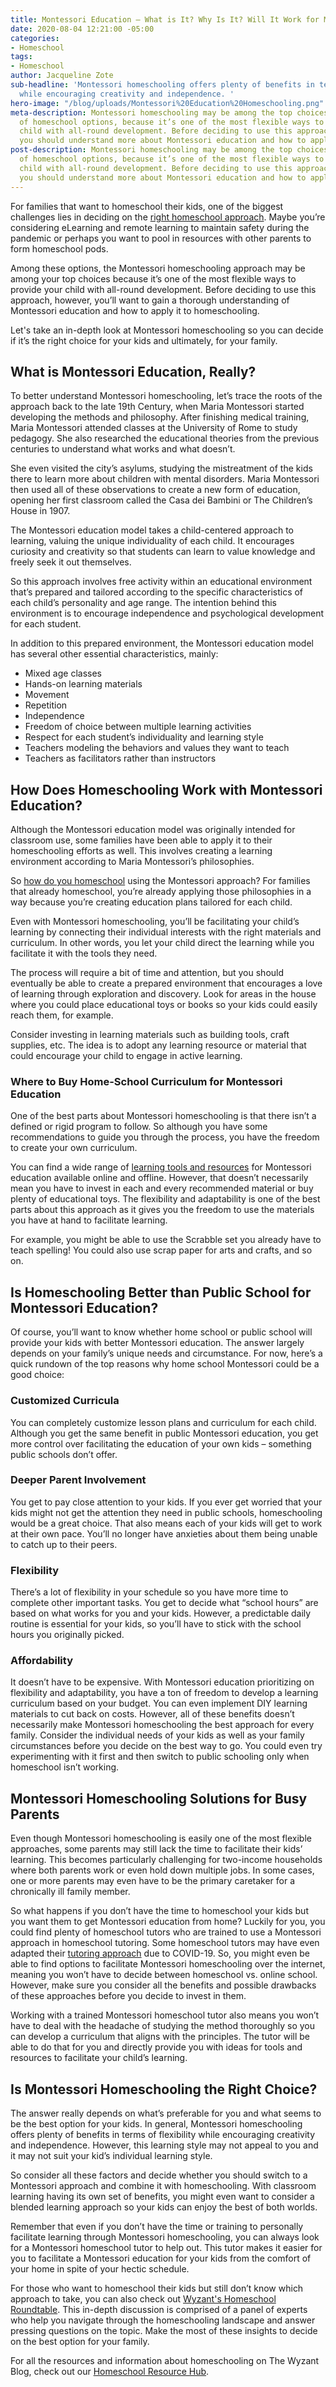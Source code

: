 ```yaml
---
title: Montessori Education – What is It? Why Is It? Will It Work for My Family?
date: 2020-08-04 12:21:00 -05:00
categories:
- Homeschool
tags:
- Homeschool
author: Jacqueline Zote
sub-headline: 'Montessori homeschooling offers plenty of benefits in terms of flexibility
  while encouraging creativity and independence. '
hero-image: "/blog/uploads/Montessori%20Education%20Homeschooling.png"
meta-description: Montessori homeschooling may be among the top choices on your list
  of homeschool options, because it’s one of the most flexible ways to provide your
  child with all-round development. Before deciding to use this approach, however,
  you should understand more about Montessori education and how to apply it to homeschooling.
post-description: Montessori homeschooling may be among the top choices on your list
  of homeschool options, because it’s one of the most flexible ways to provide your
  child with all-round development. Before deciding to use this approach, however,
  you should understand more about Montessori education and how to apply it to homeschooling.
---
```


For families that want to homeschool their kids, one of the biggest challenges lies in deciding on the [right homeschool approach](https://www.wyzant.com/blog/which-homeschool-approach-is-right-for-your-kids/). Maybe you’re considering eLearning and remote learning to maintain safety during the pandemic or perhaps you want to pool in resources with other parents to form homeschool pods.

Among these options, the Montessori homeschooling approach may be among your top choices because it’s one of the most flexible ways to provide your child with all-round development. Before deciding to use this approach, however, you’ll want to gain a thorough understanding of Montessori education and how to apply it to homeschooling.

Let's take an in-depth look at Montessori homeschooling so you can decide if it’s the right choice for your kids and ultimately, for your family.

## What is Montessori Education, Really?
To better understand Montessori homeschooling, let’s trace the roots of the approach back to the late 19th Century, when Maria Montessori started developing the methods and philosophy. After finishing medical training, Maria Montessori attended classes at the University of Rome to study pedagogy. She also researched the educational theories from the previous centuries to understand what works and what doesn’t.

She even visited the city’s asylums, studying the mistreatment of the kids there to learn more about children with mental disorders. Maria Montessori then used all of these observations to create a new form of education, opening her first classroom called the Casa dei Bambini or The Children’s House in 1907.

The Montessori education model takes a child-centered approach to learning, valuing the unique individuality of each child. It encourages curiosity and creativity so that students can learn to value knowledge and freely seek it out themselves.

So this approach involves free activity within an educational environment that’s prepared and tailored according to the specific characteristics of each child’s personality and age range. The intention behind this environment is to encourage independence and psychological development for each student. 

In addition to this prepared environment, the Montessori education model has several other essential characteristics, mainly:

* Mixed age classes
* Hands-on learning materials
* Movement
* Repetition
* Independence
* Freedom of choice between multiple learning activities
* Respect for each student’s individuality and learning style
* Teachers modeling the behaviors and values they want to teach
* Teachers as facilitators rather than instructors

## How Does Homeschooling Work with Montessori Education?
Although the Montessori education model was originally intended for classroom use, some families have been able to apply it to their homeschooling efforts as well. This involves creating a learning environment according to Maria Montessori’s philosophies.
 
So [how do you homeschool](https://www.wyzant.com/blog/how-to-homeschool/) using the Montessori approach? For families that already homeschool, you’re already applying those philosophies in a way because you’re creating education plans tailored for each child. 

Even with Montessori homeschooling, you’ll be facilitating your child’s learning by connecting their individual interests with the right materials and curriculum. In other words, you let your child direct the learning while you facilitate it with the tools they need.

The process will require a bit of time and attention, but you should eventually be able to create a prepared environment that encourages a love of learning through exploration and discovery. Look for areas in the house where you could place educational toys or books so your kids could easily reach them, for example. 

Consider investing in learning materials such as building tools, craft supplies, etc. The idea is to adopt any learning resource or material that could encourage your child to engage in active learning. 

### Where to Buy Home-School Curriculum for Montessori Education
One of the best parts about Montessori homeschooling is that there isn’t a defined or rigid program to follow. So although you have some recommendations to guide you through the process, you have the freedom to create your own curriculum. 

You can find a wide range of [learning tools and resources](https://www.wyzant.com/blog/online-back-to-school-resources/) for Montessori education available online and offline. However, that doesn’t necessarily mean you have to invest in each and every recommended material or buy plenty of educational toys. The flexibility and adaptability is one of the best parts about this approach as it gives you the freedom to use the materials you have at hand to facilitate learning.

For example, you might be able to use the Scrabble set you already have to teach spelling! You could also use scrap paper for arts and crafts, and so on. 

## Is Homeschooling Better than Public School for Montessori Education?

Of course, you’ll want to know whether home school or public school will provide your kids with better Montessori education. The answer largely depends on your family’s unique needs and circumstance. For now, here’s a quick rundown of the top reasons why home school Montessori could be a good choice:

### Customized Curricula
You can completely customize lesson plans and curriculum for each child. Although you get the same benefit in public Montessori education, you get more control over facilitating the education of your own kids – something public schools don’t offer.

### Deeper Parent Involvement
You get to pay close attention to your kids. If you ever get worried that your kids might not get the attention they need in public schools, homeschooling would be a great choice. That also means each of your kids will get to work at their own pace. You’ll no longer have anxieties about them being unable to catch up to their peers. 

### Flexibility
There’s a lot of flexibility in your schedule so you have more time to complete other important tasks. You get to decide what “school hours” are based on what works for you and your kids. However, a predictable daily routine is essential for your kids, so you’ll have to stick with the school hours you originally picked.

### Affordability
It doesn’t have to be expensive. With Montessori education prioritizing on flexibility and adaptability, you have a ton of freedom to develop a learning curriculum based on your budget. You can even implement DIY learning materials to cut back on costs.
However, all of these benefits doesn’t necessarily make Montessori homeschooling the best approach for every family. Consider the individual needs of your kids as well as your family circumstances before you decide on the best way to go. You could even try experimenting with it first and then switch to public schooling only when homeschool isn’t working.

## Montessori Homeschooling Solutions for Busy Parents
Even though Montessori homeschooling is easily one of the most flexible approaches, some parents may still lack the time to facilitate their kids’ learning. This becomes particularly challenging for two-income households where both parents work or even hold down multiple jobs. In some cases, one or more parents may even have to be the primary caretaker for a chronically ill family member.

So what happens if you don’t have the time to homeschool your kids but you want them to get Montessori education from home? Luckily for you, you could find plenty of homeschool tutors who are trained to use a Montessori approach in homeschool tutoring. 
Some homeschool tutors may have even adapted their [tutoring approach](https://www.wyzant.com/blog/covid-19-tutoring/) due to COVID-19. So, you might even be able to find options to facilitate Montessori homeschooling over the internet, meaning you won’t have to decide between homeschool vs. online school. However, make sure you consider all the benefits and possible drawbacks of these approaches before you decide to invest in them.

Working with a trained Montessori homeschool tutor also means you won’t have to deal with the headache of studying the method thoroughly so you can develop a curriculum that aligns with the principles. The tutor will be able to do that for you and directly provide you with ideas for tools and resources to facilitate your child’s learning.

## Is Montessori Homeschooling the Right Choice?
The answer really depends on what’s preferable for you and what seems to be the best option for your kids. In general, Montessori homeschooling offers plenty of benefits in terms of flexibility while encouraging creativity and independence. However, this learning style may not appeal to you and it may not suit your kid’s individual learning style. 

So consider all these factors and decide whether you should switch to a Montessori approach and combine it with homeschooling. With classroom learning having its own set of benefits, you might even want to consider a blended learning approach so your kids can enjoy the best of both worlds. 

Remember that even if you don’t have the time or training to personally facilitate learning through Montessori homeschooling, you can always look for a Montessori homeschool tutor to help out. This tutor makes it easier for you to facilitate a Montessori education for your kids from the comfort of your home in spite of your hectic schedule.

For those who want to homeschool their kids but still don’t know which approach to take, you can also check out [Wyzant's Homeschool Roundtable](https://www.wyzant.com/blog/homeschool-roundtable/). This in-depth discussion is comprised of a panel of experts who help you navigate through the homeschooling landscape and answer pressing questions on the topic. Make the most of these insights to decide on the best option for your family.

For all the resources and information about homeschooling on The Wyzant Blog, check out our [Homeschool Resource Hub](https://www.wyzant.com/blog/homeschool-resources/).